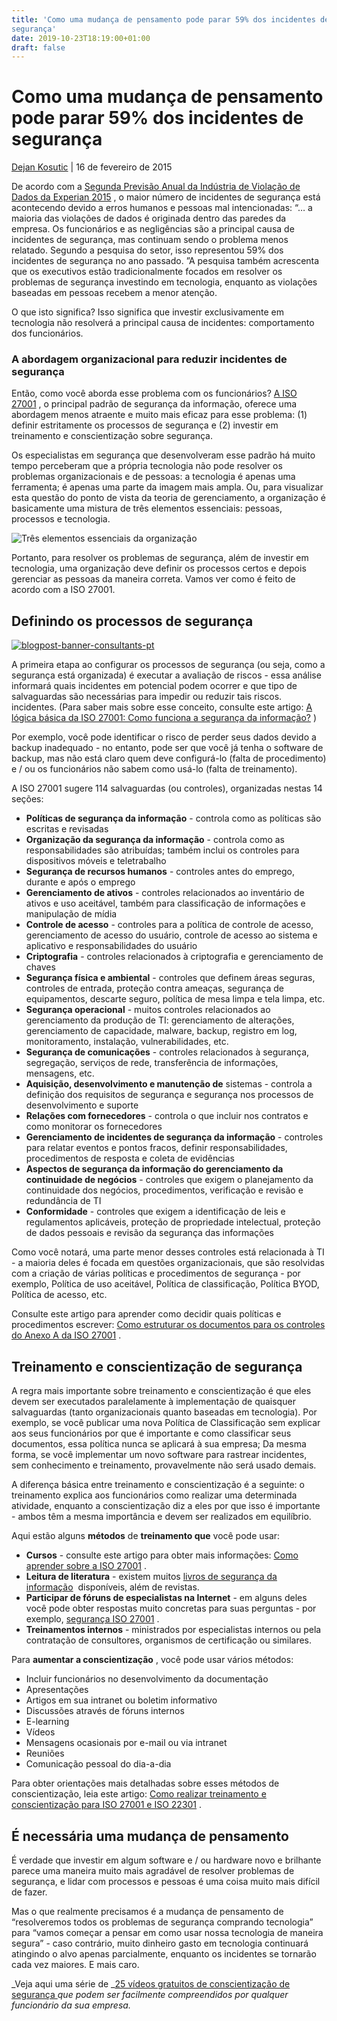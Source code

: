 ```yaml
---
title: 'Como uma mudança de pensamento pode parar 59% dos incidentes de
segurança'
date: 2019-10-23T18:19:00+01:00
draft: false
---
```


Como uma mudança de pensamento pode parar 59% dos incidentes de segurança
=========================================================================

[Dejan Kosutic](https://advisera.com/27001academy/blog/author/dejankosutic/) | 16 de fevereiro de 2015

De acordo com a [Segunda Previsão Anual da Indústria de Violação de Dados da Experian 2015](https://www.experian.com/assets/data-breach/white-papers/2015-industry-forecast-experian.pdf) , o maior número de incidentes de segurança está acontecendo devido a erros humanos e pessoas mal intencionadas: “… a maioria das violações de dados é originada dentro das paredes da empresa. Os funcionários e as negligências são a principal causa de incidentes de segurança, mas continuam sendo o problema menos relatado. Segundo a pesquisa do setor, isso representou 59% dos incidentes de segurança no ano passado. ”A pesquisa também acrescenta que os executivos estão tradicionalmente focados em resolver os problemas de segurança investindo em tecnologia, enquanto as violações baseadas em pessoas recebem a menor atenção.

O que isto significa? Isso significa que investir exclusivamente em tecnologia não resolverá a principal causa de incidentes: comportamento dos funcionários.

### A abordagem organizacional para reduzir incidentes de segurança

Então, como você aborda esse problema com os funcionários? [A ISO 27001](https://advisera.com/27001academy/what-is-iso-27001/) , o principal padrão de segurança da informação, oferece uma abordagem menos atraente e muito mais eficaz para esse problema: (1) definir estritamente os processos de segurança e (2) investir em treinamento e conscientização sobre segurança.

Os especialistas em segurança que desenvolveram esse padrão há muito tempo perceberam que a própria tecnologia não pode resolver os problemas organizacionais e de pessoas: a tecnologia é apenas uma ferramenta; é apenas uma parte da imagem mais ampla. Ou, para visualizar esta questão do ponto de vista da teoria de gerenciamento, a organização é basicamente uma mistura de três elementos essenciais: pessoas, processos e tecnologia.

![Três elementos essenciais da organização](https://advisera.com/wp-content/uploads/2015/02/3-essential-elements-of-organization.png)

Portanto, para resolver os problemas de segurança, além de investir em tecnologia, uma organização deve definir os processos certos e depois gerenciar as pessoas da maneira correta. Vamos ver como é feito de acordo com a ISO 27001.

Definindo os processos de segurança
-----------------------------------

[![blogpost-banner-consultants-pt](https://advisera.com/wp-content/uploads/sites/5/2015/07/blogpost-banner-consultants-en.png)](https://advisera.com/27001academy/consultants/?icn=paid-toolkit-iso-27001-iso-22301-consultants&ici=intertext-product-box-gfx)

A primeira etapa ao configurar os processos de segurança (ou seja, como a segurança está organizada) é executar a avaliação de riscos - essa análise informará quais incidentes em potencial podem ocorrer e que tipo de salvaguardas são necessárias para impedir ou reduzir tais riscos. incidentes. (Para saber mais sobre esse conceito, consulte este artigo: [A lógica básica da ISO 27001: Como funciona a segurança da informação?](https://advisera.com/27001academy/knowledgebase/the-basic-logic-of-iso-27001-how-does-information-security-work/) )

Por exemplo, você pode identificar o risco de perder seus dados devido a backup inadequado - no entanto, pode ser que você já tenha o software de backup, mas não está claro quem deve configurá-lo (falta de procedimento) e / ou os funcionários não sabem como usá-lo (falta de treinamento).

A ISO 27001 sugere 114 salvaguardas (ou controles), organizadas nestas 14 seções:

*   **Políticas de segurança da informação** - controla como as políticas são escritas e revisadas
*   **Organização da segurança da informação** - controla como as responsabilidades são atribuídas; também inclui os controles para dispositivos móveis e teletrabalho
*   **Segurança de recursos humanos** - controles antes do emprego, durante e após o emprego
*   **Gerenciamento de ativos** - controles relacionados ao inventário de ativos e uso aceitável, também para classificação de informações e manipulação de mídia
*   **Controle de acesso** - controles para a política de controle de acesso, gerenciamento de acesso do usuário, controle de acesso ao sistema e aplicativo e responsabilidades do usuário
*   **Criptografia** - controles relacionados à criptografia e gerenciamento de chaves
*   **Segurança física e ambiental** - controles que definem áreas seguras, controles de entrada, proteção contra ameaças, segurança de equipamentos, descarte seguro, política de mesa limpa e tela limpa, etc.
*   **Segurança operacional** - muitos controles relacionados ao gerenciamento da produção de TI: gerenciamento de alterações, gerenciamento de capacidade, malware, backup, registro em log, monitoramento, instalação, vulnerabilidades, etc.
*   **Segurança de comunicações** - controles relacionados à segurança, segregação, serviços de rede, transferência de informações, mensagens, etc.
*   **Aquisição, desenvolvimento e manutenção de** sistemas - controla a definição dos requisitos de segurança e segurança nos processos de desenvolvimento e suporte
*   **Relações com fornecedores** - controla o que incluir nos contratos e como monitorar os fornecedores
*   **Gerenciamento de incidentes de segurança da informação** - controles para relatar eventos e pontos fracos, definir responsabilidades, procedimentos de resposta e coleta de evidências
*   **Aspectos de segurança da informação do gerenciamento da continuidade de negócios** - controles que exigem o planejamento da continuidade dos negócios, procedimentos, verificação e revisão e redundância de TI
*   **Conformidade** - controles que exigem a identificação de leis e regulamentos aplicáveis, proteção de propriedade intelectual, proteção de dados pessoais e revisão da segurança das informações

Como você notará, uma parte menor desses controles está relacionada à TI - a maioria deles é focada em questões organizacionais, que são resolvidas com a criação de várias políticas e procedimentos de segurança - por exemplo, Política de uso aceitável, Política de classificação, Política BYOD, Política de acesso, etc.

Consulte este artigo para aprender como decidir quais políticas e procedimentos escrever: [Como estruturar os documentos para os controles do Anexo A da ISO 27001](https://advisera.com/27001academy/blog/2014/11/03/how-to-structure-the-documents-for-iso-27001-annex-a-controls/) .

Treinamento e conscientização de segurança
------------------------------------------

A regra mais importante sobre treinamento e conscientização é que eles devem ser executados paralelamente à implementação de quaisquer salvaguardas (tanto organizacionais quanto baseadas em tecnologia). Por exemplo, se você publicar uma nova Política de Classificação sem explicar aos seus funcionários por que é importante e como classificar seus documentos, essa política nunca se aplicará à sua empresa; Da mesma forma, se você implementar um novo software para rastrear incidentes, sem conhecimento e treinamento, provavelmente não será usado demais.

A diferença básica entre treinamento e conscientização é a seguinte: o treinamento explica aos funcionários como realizar uma determinada atividade, enquanto a conscientização diz a eles por que isso é importante - ambos têm a mesma importância e devem ser realizados em equilíbrio.

Aqui estão alguns **métodos** de **treinamento que** você pode usar:

*   **Cursos** - consulte este artigo para obter mais informações: [Como aprender sobre a ISO 27001](https://advisera.com/27001academy/blog/2010/11/30/how-to-learn-about-iso-27001-and-bs-25999-2/) .
*   **Leitura de literatura** - existem muitos [livros de segurança da informação](https://advisera.com/books/9-steps-to-cybersecurity-managers-information-security-manual/)  disponíveis, além de revistas.
*   **Participar de fóruns de especialistas na Internet** - em alguns deles você pode obter respostas muito concretas para suas perguntas - por exemplo, [segurança ISO 27001](https://groups.google.com/forum/#!forum/iso27001security) .
*   **Treinamentos internos** - ministrados por especialistas internos ou pela contratação de consultores, organismos de certificação ou similares.

Para **aumentar a conscientização** , você pode usar vários métodos:

*   Incluir funcionários no desenvolvimento da documentação
*   Apresentações
*   Artigos em sua intranet ou boletim informativo
*   Discussões através de fóruns internos
*   E-learning
*   Vídeos
*   Mensagens ocasionais por e-mail ou via intranet
*   Reuniões
*   Comunicação pessoal do dia-a-dia

Para obter orientações mais detalhadas sobre esses métodos de conscientização, leia este artigo: [Como realizar treinamento e conscientização para ISO 27001 e ISO 22301](https://advisera.com/27001academy/blog/2014/05/19/how-to-perform-training-awareness-for-iso-27001-and-iso-22301/) .

É necessária uma mudança de pensamento
--------------------------------------

É verdade que investir em algum software e / ou hardware novo e brilhante parece uma maneira muito mais agradável de resolver problemas de segurança, e lidar com processos e pessoas é uma coisa muito mais difícil de fazer.

Mas o que realmente precisamos é a mudança de pensamento de “resolveremos todos os problemas de segurança comprando tecnologia” para “vamos começar a pensar em como usar nossa tecnologia de maneira segura” - caso contrário, muito dinheiro gasto em tecnologia continuará atingindo o alvo apenas parcialmente, enquanto os incidentes se tornarão cada vez maiores. E mais caro.

_Veja aqui uma série de _[25 vídeos gratuitos de conscientização de segurança ](https://training.advisera.com/awareness-session/security-awareness-training/)_que podem ser facilmente compreendidos por qualquer funcionário da sua empresa._